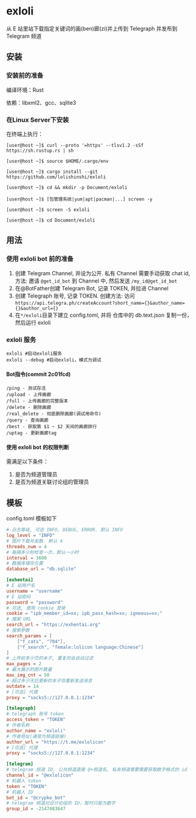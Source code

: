 # exloli

从 E 站里站下载指定关键词的画(ben)廊(zi)并上传到 Telegraph 并发布到 Telegram 频道

## 安装

### 安装前的准备

编译环境：Rust

依赖：libxml2、gcc、sqlite3

### 在Linux Server下安装

在终端上执行：

``` 
[user@host ~]$ curl --proto '=https' --tlsv1.2 -sSf https://sh.rustup.rs | sh

[user@host ~]$ source $HOME/.cargo/env

[user@host ~]$ cargo install --git https://github.com/lolishinshi/exloli

[user@host ~]$ cd && mkdir -p Document/exloli

[user@host ~]$ [包管理系统|yum|apt|pacman|...] screen -y

[user@host ~]$ screen -S exloli

[user@host ~]$ cd Document/exloli
```

## 用法

### 使用 exloli bot 前的准备

1. 创建 Telegram Channel, 并设为公开.
   私有 Channel 需要手动获取 chat id, 方法: 邀请 `@get_id_bot` 到 Channel 中, 然后发送 `/my_id@get_id_bot`
2. 在@BotFather创建 Telegram Bot, 记录 TOKEN, 并拉进 Channel
3. 创建 Telegraph 账号, 记录 TOKEN. 创建方法: 访问 `https://api.telegra.ph/createAccount?short_name={}&author_name={}&author_url={}`
4. 在`*/exloli`目录下建立 config.toml, 并将 仓库中的 db.text.json 复制一份，然后运行 exloli

### exloli 服务

```
exloli #启动exloli服务
exloli --debug #启动exloli，模式为调试
```

#### Bot指令(commit 2c01fcd)

```
/ping - 测试存活
/upload - 上传画廊
/full - 上传画廊的完整版本
/delete - 删除画廊
/real_delete - 彻底删除画廊(调试用命令)
/query - 查询画廊
/best - 获取第 $1 ~ $2 天间的画廊排行
/uptag - 更新画廊tag
```

#### 使用 exloli bot 的权限判断

需满足以下条件：

1. 是否为频道管理员
2. 是否为频道关联讨论组的管理员

## 模板

config.toml 模板如下

```toml
# 日志等级, 可选 INFO, DEBUG, ERROR. 默认 INFO
log_level = "INFO"
# 图片下载并发数. 默认 4
threads_num = 4
# 每隔多少秒检查一次，默认一小时
interval = 3600
# 数据库储存位置
database_url = "db.sqlite"

[exhentai]
# E 站用户名
username = "username"
# E 站密码
password = "password"
# 可选, 使用 cookie 登录
cookie = "ipb_member_id=xx; ipb_pass_hash=xx; igneous=xx;"
# 搜索 URL
search_url = "https://exhentai.org"
# 搜索参数
search_params = [
    ["f_cats", "704"],
    ["f_search", "female:lolicon language:Chinese"]
]
# 上传前多少页的本子, 重复的会自动过滤
max_pages = 2
# 最大展示的图片数量
max_img_cnt = 50
# 超过多少天后更新的本子将重新发送消息
outdate = 14
# [可选] 代理
proxy = "socks5://127.0.0.1:1234"

[telegraph]
# telegraph 账号 token
access_token = "TOKEN"
# 作者名称
author_name = "exloli"
# 作者地址(通常为频道链接)
author_url = "https://t.me/exlolicon"
# [可选] 代理
proxy = "socks5://127.0.0.1:1234"

[telegram]
# telegram 频道 ID, 公共频道直接 @+频道名, 私有频道需要需要获取数字格式的 id
channel_id = "@exlolicon"
# 机器人 token
token = "TOKEN"
# 机器人 ID
bot_id = "@crypko_bot"
# telegram 频道对应讨论组的 ID，暂时只能为数字
group_id = -2147483647
```
